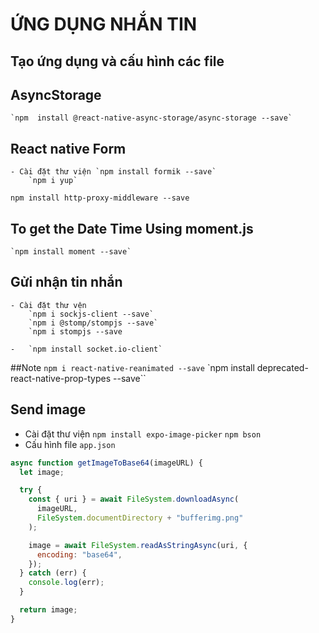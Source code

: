 # ỨNG DỤNG NHẮN TIN

## Tạo ứng dụng và cấu hình các file

## AsyncStorage

    `npm  install @react-native-async-storage/async-storage --save`

## React native Form

    - Cài đặt thư viện `npm install formik --save`
        `npm i yup`

`npm install http-proxy-middleware --save`

## To get the Date Time Using moment.js

    `npm install moment --save`

## Gửi nhận tin nhắn

    - Cài đặt thư vện
        `npm i sockjs-client --save`
        `npm i @stomp/stompjs --save`
        `npm i stompjs --save

    -   `npm install socket.io-client`

##Note
`npm i react-native-reanimated --save`
`npm install deprecated-react-native-prop-types --save``

## Send image

- Cài đặt thư viện
  `npm install expo-image-picker`
  `npm bson`
- Cấu hình file `app.json`

```js
async function getImageToBase64(imageURL) {
  let image;

  try {
    const { uri } = await FileSystem.downloadAsync(
      imageURL,
      FileSystem.documentDirectory + "bufferimg.png"
    );

    image = await FileSystem.readAsStringAsync(uri, {
      encoding: "base64",
    });
  } catch (err) {
    console.log(err);
  }

  return image;
}
```

